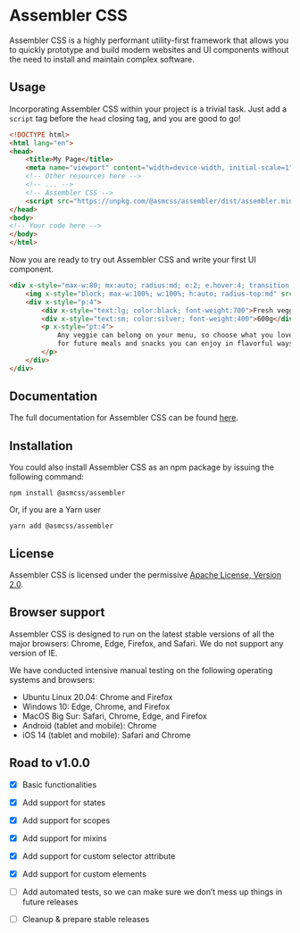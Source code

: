 # Assembler CSS

Assembler CSS is a highly performant utility-first framework that allows you to quickly prototype and build modern 
websites and UI components without the need to install and maintain complex software.

## Usage

Incorporating Assembler CSS within your project is a trivial task. 
Just add a `script` tag before the `head` closing tag, and you are good to go!

```html
<!DOCTYPE html>
<html lang="en">
<head>
    <title>My Page</title>
    <meta name="viewport" content="width=device-width, initial-scale=1">
    <!-- Other resources here -->
    <!-- ... -->
    <!-- Assembler CSS -->
    <script src="https://unpkg.com/@asmcss/assembler/dist/assembler.min.js"></script>
</head>    
<body>
<!-- Your code here -->
</body>
</html>
```

Now you are ready to try out Assembler CSS and write your first UI component.

```html
<div x-style="max-w:80; mx:auto; radius:md; e:2; e.hover:4; transition:all 0.25s; cursor:pointer">
    <img x-style="block; max-w:100%; w:100%; h:auto; radius-top:md" src="https://images.unsplash.com/photo-1512621776951-a57141f2eefd?ixid=MXwxMjA3fDB8MHxwaG90by1wYWdlfHx8fGVufDB8fHw%3D&ixlib=rb-1.2.1&auto=format&fit=crop&w=640&q=80">
    <div x-style="p:4">
        <div x-style="text:lg; color:black; font-weight:700">Fresh veggies</div>
        <div x-style="text:sm; color:silver; font-weight:400">600g</div>
        <p x-style="pt:4">
            Any veggie can belong on your menu, so choose what you love and use the rest
            for future meals and snacks you can enjoy in flavorful ways.
        </p>
    </div>
</div>
```

## Documentation

The full documentation for Assembler CSS can be found [here][documentation].

## Installation

You could also install Assembler CSS as an npm package by issuing the following command:

```shell
npm install @asmcss/assembler
```

Or, if you are a Yarn user

```shell
yarn add @asmcss/assembler
```

## License

Assembler CSS is licensed under the permissive [Apache License, Version 2.0][apache_license].

## Browser support

Assembler CSS is designed to run on the latest stable versions of all the major browsers: 
Chrome, Edge, Firefox, and Safari. We do not support any version of IE.

We have conducted intensive manual testing on the following operating systems and browsers:

- Ubuntu Linux 20.04: Chrome and Firefox
- Windows 10: Edge, Chrome, and Firefox
- MacOS Big Sur: Safari, Chrome, Edge, and Firefox
- Android (tablet and mobile): Chrome
- iOS 14 (tablet and mobile): Safari and Chrome

## Road to v1.0.0

- [x] Basic functionalities
- [x] Add support for states
- [x] Add support for scopes
- [x] Add support for mixins
- [x] Add support for custom selector attribute
- [x] Add support for custom elements
- [ ] Add automated tests, so we can make sure we don’t mess up things in future releases
- [ ] Cleanup & prepare stable releases


[apache_license]: https://www.apache.org/licenses/LICENSE-2.0 "Apache License"
[documentation]: https://asmcss.com/docs/1.x/ "Assembler CSS documentation"

